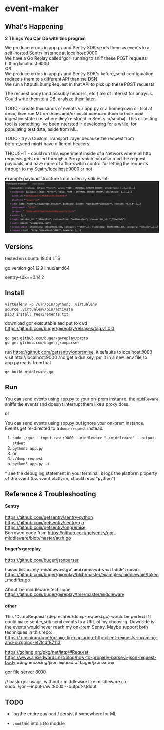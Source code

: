 # event-maker

## What's Happening

**2 Things You Can Do with this program**

We produce errors in app.py and Sentry SDK sends them as events to a self-hosted Sentry instance at localhost:9000  
We have a Go Replay called 'gor' running to sniff these POST requests hitting localhost:9000  
OR  
We produce errors in app.py and Sentry SDK's before_send configuration redirects them to a different API than the DSN  
We run a httputil.DumpRequest in that API to pick up these POST requests  


The request body (and possibly headers, etc.) are of interest for analysis. Could write them to a DB, analyze them later.

TODO - create thousands of events via app.py or a homegrown cli tool at once, then run ML on them. and/or could compare them to their post-ingestion state (i.e. where they're stored in Sentry.io/snuba). This cli testing tool is something i've been intersted in developing for a while, for populating test data, aside from ML.  

TODO - try a Custom Transport Layer because the request from before_send might have different headers.

THOUGHT - could run this experiment inside of a Network where all http requests gets routed through a Proxy which can also read the request payloads,and have more of a flip-switch control for letting the requests through to my Sentry/localhost:9000 or not

example payload structure from a sentry sdk event:  
![payload-structure](./payload-structure.png)

## Versions
tested on ubuntu 18.04 LTS

go version go1.12.9 linux/amd64

sentry-sdk==0.14.2

## Install
```
virtualenv -p /usr/bin/python3 .virtualenv  
source .virtualenv/bin/activate  
pip3 install requirements.txt
```

download gor executable and put to cwd  
https://github.com/buger/goreplay/releases/tag/v1.0.0

```
go get github.com/buger/goreplay/proto  
go get github.com/buger/jsonparser
```

run https://github.com/getsentry/onpremise, it defaults to localhost:9000
visit http://localhost:9000 and get a dsn key, put it in a new .env file so app.py reads from that

```
go build middleware.go
```

## Run
You can send events using app.py to your on-prem instance. the `middleware` sniffs the events and doesn't interrupt them like a proxy does. 

or  

You can send events using app.py but ignore your on-prem instance. Events get re-directed to a `dump-request` instead.  

1. `sudo ./gor --input-raw :9000 --middleware "./middleware" --output-stdout`
2. `python3 app.py`
3. or
5. `./dump-request`
6. `python3 app.py -i`

^ see the debug log statement in your terminal, it logs the platform property of the event (i.e. event.platform, should read "python")  

## Reference & Troubleshooting

#### Sentry
https://github.com/getsentry/sentry-python  
https://github.com/getsentry/sentry-go  
https://github.com/getsentry/onpremise  
Borrowed code from https://github.com/getsentry/gor-middleware/blob/master/auth.go

#### buger's goreplay
https://github.com/buger/jsonparser

I used this as my 'middleware.go' and removed what I didn't need:  
https://github.com/buger/goreplay/blob/master/examples/middleware/token_modifier.go

About the middleware technique  
https://github.com/buger/goreplay/tree/master/middleware

#### other
This 'DumpRequest' (deprecated/dump-request.go) would be perfect if I could make sentry_sdk send events to a URL of my choosing. Downside is the events would never reach my on-prem Sentry. Maybe support both techniques in this repo:  
https://rominirani.com/golang-tip-capturing-http-client-requests-incoming-and-outgoing-ef7fcdf87113

https://golang.org/pkg/net/http/#Request  
https://www.alexedwards.net/blog/how-to-properly-parse-a-json-request-body using encoding/json instead of buger/jsonparser  

gor file-server 8000

// basic gor usage, without a middleware like middleware.go  
sudo ./gor --input-raw :8000 --output-stdout

## TODO
- log the entire payload / persist it somewhere for ML

- `.mod` this into a Go module
